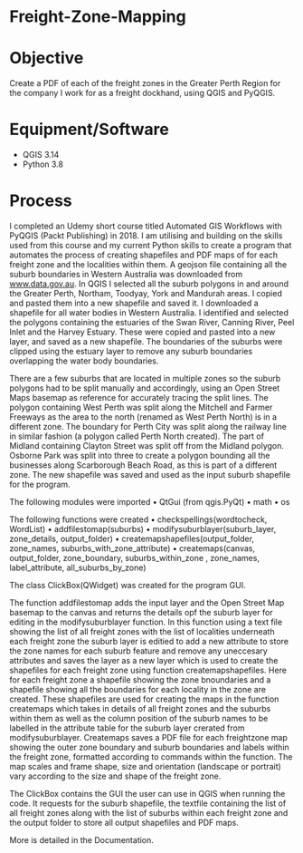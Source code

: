 # Freight-Zone-Mapping

# Objective

Create a PDF of each of the freight zones in the Greater Perth Region for the company I work for as a freight dockhand, using QGIS and PyQGIS. 

# Equipment/Software

- QGIS 3.14
- Python 3.8

# Process

I completed an Udemy short course titled Automated GIS Workflows with PyQGIS (Packt Publishing) in 2018. I am utilising and building on the skills used from this course and my current Python skills to create a program that automates the process of creating shapefiles and PDF maps of for each freight zone and the localities within them. 
A geojson file containing all the suburb boundaries in Western Australia was downloaded from www.data.gov.au. In QGIS I selected all the suburb polygons in and around the Greater Perth, Northam, Toodyay, York and Mandurah areas. I copied and pasted them into a new shapefile and saved it. I downloaded a shapefile for all water bodies in Western Australia. I identified and selected the polygons containing the estuaries of the Swan River, Canning River, Peel Inlet and the Harvey Estuary. These were copied and pasted into a new layer, and saved as a new shapefile. The boundaries of the suburbs were clipped using the estuary layer to remove any suburb boundaries overlapping the water body boundaries. 

There are a few suburbs that are located in multiple zones so the suburb polygons had to be split manually and accordingly, using an Open Street Maps basemap as reference for accurately tracing the split lines. The polygon containing West Perth was split along the Mitchell and Farmer Freeways as the area to the north (renamed as West Perth North) is in a different zone. The boundary for Perth City was split along the railway line in similar fashion (a polygon called Perth North created). The part of Midland containing Clayton Street was split off from the Midland polygon. Osborne Park was split into three to create a polygon bounding all the businesses along Scarborough Beach Road, as this is part of a different zone. The new shapefile was saved and used as the input suburb shapefile for the program. 

The following modules were imported
    • QtGui (from qgis.PyQt)
    • math
    • os

The following functions were created
    • checkspellings(wordtocheck, WordList)
    • addfilestomap(suburbs)
    • modifysuburblayer(suburb_layer, zone_details, output_folder)
    • createmapshapefiles(output_folder, zone_names, suburbs_with_zone_attribute)
    • createmaps(canvas, output_folder, zone_boundary, suburbs_within_zone , zone_names, label_attribute, all_suburbs_by_zone)

The class ClickBox(QWidget) was created for the program GUI. 

The function addfilestomap adds the input layer and the Open Street Map basemap to the canvas and returns the details opf the suburb layer for editing in the modifysuburblayer function. In this function using a text file showing the list of all freight zones with the list of localities underneath each freight zone the suburb layer is editied to add a new attribute to store the zone names for each suburb feature and remove any uneccesary attributes and saves the layer as a new layer which is used to create the shapefiles for each freight zone using function createmapshapefiles. Here for each freight zone a shapefile showing the zone bnoundaries and a shapefile showing all the boundaries for each locality in the zone are created. These shapefiles are used for creating the maps in the function createmaps which takes in details of all freight zones and the suburbs within them as well as the column position of the suburb names to be labelled in the attribute table for the suburb layer crerated from modifysuburblayer. Createmaps saves a PDF file for each freightzone map showing the outer zone boundary and suburb boundaries and labels within the freight zone, formatted according to commands within the function. The map scales and frame shape, size and orientation (landscape or portrait) vary according to the size and shape of the freight zone.

The ClickBox contains the GUI the user can use in QGIS when running the code. It requests for the suburb shapefile, the textfile containing the list of all freight zones along with the list of suburbs within each freight zone and the output folder to store all output shapefiles and PDF maps. 

More is detailed in the Documentation. 
